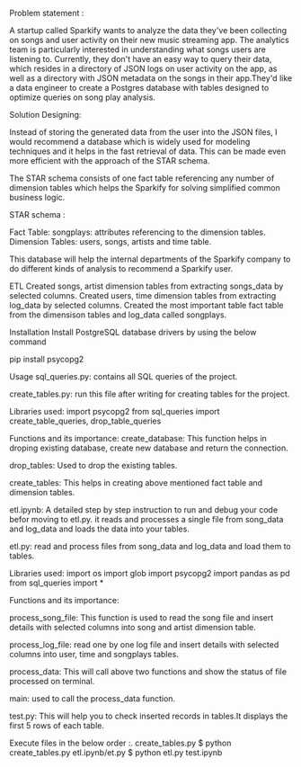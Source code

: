 Problem statement :

A startup called Sparkify wants to analyze the data they've been collecting on songs and user activity on their new music streaming app. 
The analytics team is particularly interested in understanding what songs users are listening to. Currently, they don't have an easy way to query their data, which resides in a directory of JSON logs on user activity on the app, as well as a directory with JSON metadata on the songs in their app.They'd like a data engineer to create a Postgres database with tables designed to optimize queries on song play analysis.

Solution Designing:

Instead of storing the generated data from the user into the JSON files, I would recommend a database which is widely used for modeling techniques and it helps in the fast retrieval of data. This can be made even more efficient with the approach of the STAR schema.

The STAR schema consists of one fact table referencing any number of dimension tables which helps the Sparkify 
for solving simplified common business logic.

STAR schema :

Fact Table: songplays: attributes referencing to the dimension tables.
Dimension Tables: users, songs, artists and time table.

This database will help the internal departments of the Sparkify company to do different kinds of analysis to recommend a Sparkify user.

ETL
Created songs, artist dimension tables from extracting songs_data by selected columns.
Created users, time dimension tables from extracting log_data by selected columns.
Created the most important table fact table from the dimensison tables and log_data called songplays.


Installation
Install PostgreSQL database drivers by using the below command

pip install psycopg2

Usage
sql_queries.py: contains all SQL queries of the project.

create_tables.py: run this file after writing for creating tables for the project.

Libraries used:
import psycopg2
from sql_queries import create_table_queries, drop_table_queries

Functions and its importance:
create_database: This function helps in droping existing database, create new database and return the connection.

drop_tables: Used to drop the existing tables.

create_tables: This helps in creating above mentioned fact table and dimension tables.

etl.ipynb: A detailed step by step instruction to run and debug your code befor moving to etl.py. it reads and processes a single file from song_data and log_data and loads the data into your tables.

etl.py: read and process files from song_data and log_data and load them to tables.

Libraries used:
import os
import glob
import psycopg2
import pandas as pd
from sql_queries import *

Functions and its importance:

process_song_file: This function is used to read the song file and insert details with selected columns into song and artist dimension table.

process_log_file: read one by one log file and insert details with selected columns into user, time and songplays tables.

process_data: This will call above two functions and show the status of file processed on terminal.

main: used to call the process_data function.

test.py: This will help you to check inserted records in tables.It displays the first 5 rows of each table.

Execute files in the below order :.
create_tables.py
   $ python create_tables.py
etl.ipynb/et.py
   $ python etl.py
test.ipynb
